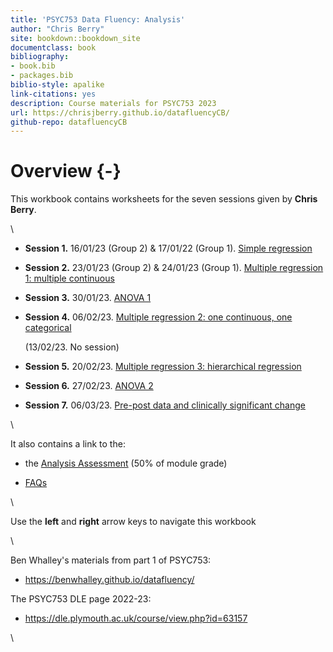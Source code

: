 ```yaml
--- 
title: 'PSYC753 Data Fluency: Analysis'
author: "Chris Berry"
site: bookdown::bookdown_site
documentclass: book
bibliography:
- book.bib
- packages.bib
biblio-style: apalike
link-citations: yes
description: Course materials for PSYC753 2023
url: https://chrisjberry.github.io/datafluencyCB/
github-repo: datafluencyCB
---
```


<!--
commented text
commented text
--> 





# Overview {-}


This workbook contains worksheets for the seven sessions given by **Chris Berry**.  

\

- **Session 1.** 16/01/23 (Group 2) & 17/01/22 (Group 1). [Simple regression](#simple1)
 
- **Session 2.** 23/01/23 (Group 2) & 24/01/23 (Group 1). [Multiple regression 1: multiple continuous](#multiple1)

- **Session 3.** 30/01/23. [ANOVA 1](#anova1)

- **Session 4.** 06/02/23. [Multiple regression 2: one continuous, one categorical](#multiple2)

  (13/02/23. No session) 

- **Session 5.** 20/02/23. [Multiple regression 3: hierarchical regression](#multiple3)

- **Session 6.** 27/02/23. [ANOVA 2](#anova2)

- **Session 7.** 06/03/23. [Pre-post data and clinically significant change](#prepost)

\

It also contains a link to the:

- the [Analysis Assessment](#assessment2023) (50% of module grade)

- [FAQs](#faqs)


\

Use the **left** and **right** arrow keys to navigate this workbook

\

Ben Whalley's materials from part 1 of PSYC753:

* https://benwhalley.github.io/datafluency/

The PSYC753 DLE page 2022-23:

* https://dle.plymouth.ac.uk/course/view.php?id=63157


\

